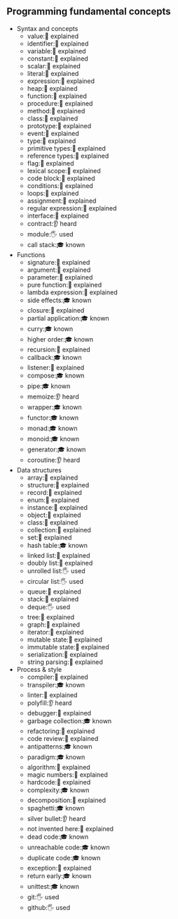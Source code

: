 ## Programming fundamental concepts

- Syntax and concepts
  - value:🙋 explained
  - identifier:🙋 explained
  - variable:🙋 explained
  - constant:🙋 explained
  - scalar:🙋 explained
  - literal:🙋 explained
  - expression:🙋 explained
  - heap:🙋 explained
  - function:🙋 explained
  - procedure:🙋 explained
  - method:🙋 explained
  - class:🙋 explained
  - prototype:🙋 explained
  - event:🙋 explained
  - type:🙋 explained
  - primitive types:🙋 explained
  - reference types:🙋 explained
  - flag:🙋 explained
  - lexical scope:🙋 explained
  - code block:🙋 explained
  - conditions:🙋 explained
  - loops:🙋 explained
  - assignment:🙋 explained
  - regular expression:🙋 explained
  - interface:🙋 explained
  - contract:👂 heard
  - module:🖐️ used
  - call stack:🎓 known 
- Functions
  - signature:🙋 explained
  - argument:🙋 explained
  - parameter:🙋 explained
  - pure function:🙋 explained
  - lambda expression:🙋 explained
  - side effects:🎓 known 
  - closure:🙋 explained
  - partial application:🎓 known
  - curry:🎓 known
  - higher order:🎓 known
  - recursion:🙋 explained
  - callback:🎓 known
  - listener:🙋 explained
  - compose:🎓 known
  - pipe:🎓 known
  - memoize:👂 heard
  - wrapper:🎓 known
  - functor:🎓 known
  - monad:🎓 known
  - monoid:🎓 known
  - generator:🎓 known
  - coroutine:👂 heard
- Data structures
  - array:🙋 explained
  - structure:🙋 explained
  - record:🙋 explained
  - enum:🙋 explained
  - instance:🙋 explained
  - object:🙋 explained
  - class:🙋 explained
  - collection:🙋 explained
  - set:🙋 explained
  - hash table:🎓 known 
  - linked list:🙋 explained
  - doubly list:🙋 explained
  - unrolled list:🖐️ used
  - circular list:🖐️ used
  - queue:🙋 explained
  - stack:🙋 explained
  - deque:🖐️ used
  - tree:🙋 explained
  - graph:🙋 explained
  - iterator:🙋 explained
  - mutable state:🙋 explained
  - immutable state:🙋 explained
  - serialization:🙋 explained
  - string parsing:🙋 explained
- Process & style
  - compiler:🙋 explained
  - transpiler:🎓 known 
  - linter:🙋 explained
  - polyfill:👂 heard
  - debugger:🙋 explained
  - garbage collection:🎓 known 
  - refactoring:🙋 explained
  - code review:🙋 explained
  - antipatterns:🎓 known
  - paradigm:🎓 known
  - algorithm:🙋 explained
  - magic numbers:🙋 explained
  - hardcode:🙋 explained
  - complexity:🎓 known
  - decomposition:🙋 explained
  - spaghetti:🎓 known
  - silver bullet:👂 heard
  - not invented here:🙋 explained
  - dead code:🎓 known
  - unreachable code:🎓 known
  - duplicate code:🎓 known
  - exception:🙋 explained
  - return early:🎓 known
  - unittest:🎓 known
  - git:🖐️ used 
  - github:🖐️ used 
